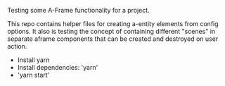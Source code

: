 Testing some A-Frame functionality for a project.

This repo contains helper files for creating a-entity elements from config options.
It also is testing the concept of containing different "scenes" in separate aframe components that can be created and destroyed on user action.

- Install yarn
- Install dependencies: 'yarn'
- 'yarn start'
